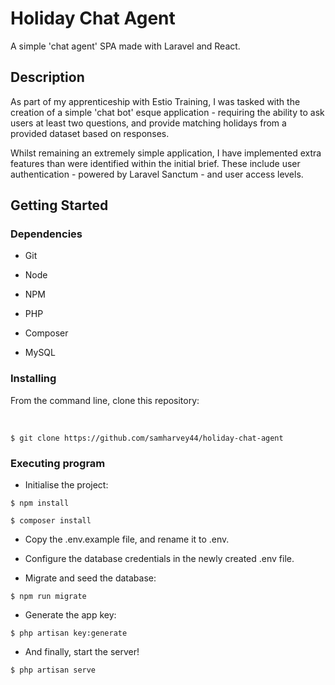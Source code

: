 # Holiday Chat Agent

A simple 'chat agent' SPA made with Laravel and React.

## Description

As part of my apprenticeship with Estio Training, I was tasked with the creation of a simple 'chat bot' esque application - requiring the ability to ask users at least two questions, and provide matching holidays from a provided dataset based on responses.

Whilst remaining an extremely simple application, I have implemented extra features than were identified within the initial brief. These include user authentication - powered by Laravel Sanctum - and user access levels.

## Getting Started

### Dependencies

-   Git

-   Node

-   NPM

-   PHP

-   Composer

-   MySQL

### Installing

From the command line, clone this repository:

<br />

`$ git clone https://github.com/samharvey44/holiday-chat-agent`

### Executing program

-   Initialise the project:

`$ npm install`

`$ composer install`

-   Copy the .env.example file, and rename it to .env.

-   Configure the database credentials in the newly created .env file.

-   Migrate and seed the database:

`$ npm run migrate`

-   Generate the app key:

`$ php artisan key:generate`

-   And finally, start the server!

`$ php artisan serve`

